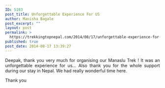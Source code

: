 ```yaml
---
ID: 5103
post_title: Unforgettable Experience For US
author: Manisha Bagale
post_excerpt: ""
layout: post
permalink: >
  https://trekkingtopnepal.com/2014/08/17/unforgettable-experience-for-us/
published: true
post_date: 2014-08-17 13:39:27
---
```

<p style="text-align: justify;">Deepak, thank you very much for organising our Manaslu Trek ! It was an unforgettable experience for us... Also thank you for the whole support during our stay in Nepal. We had really wonderful time here.</p>
<p style="text-align: justify;">Thank you</p>